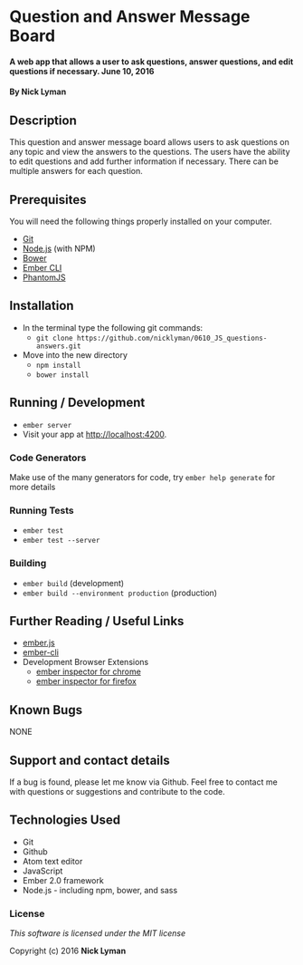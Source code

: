 # **Question and Answer Message Board**

#### A web app that allows a user to ask questions, answer questions, and edit questions if necessary. June 10, 2016

#### By **Nick Lyman**

## Description

This question and answer message board allows users to ask questions on any topic and view the answers to the questions. The users have the ability to edit questions and add further information if necessary. There can be multiple answers for each question.

## Prerequisites

You will need the following things properly installed on your computer.

* [Git](http://git-scm.com/)
* [Node.js](http://nodejs.org/) (with NPM)
* [Bower](http://bower.io/)
* [Ember CLI](http://ember-cli.com/)
* [PhantomJS](http://phantomjs.org/)

## Installation

* In the terminal type the following git commands:
  * `git clone https://github.com/nicklyman/0610_JS_questions-answers.git`
* Move into the new directory
  * `npm install`
  * `bower install`

## Running / Development

* `ember server`
* Visit your app at [http://localhost:4200](http://localhost:4200).

### Code Generators

Make use of the many generators for code, try `ember help generate` for more details

### Running Tests

* `ember test`
* `ember test --server`

### Building

* `ember build` (development)
* `ember build --environment production` (production)

## Further Reading / Useful Links

* [ember.js](http://emberjs.com/)
* [ember-cli](http://ember-cli.com/)
* Development Browser Extensions
  * [ember inspector for chrome](https://chrome.google.com/webstore/detail/ember-inspector/bmdblncegkenkacieihfhpjfppoconhi)
  * [ember inspector for firefox](https://addons.mozilla.org/en-US/firefox/addon/ember-inspector/)

## Known Bugs

NONE

## Support and contact details

If a bug is found, please let me know via Github. Feel free to contact me with questions or suggestions and contribute to the code.

## Technologies Used

* Git
* Github
* Atom text editor
* JavaScript
* Ember 2.0 framework
* Node.js - including npm, bower, and sass

### License

*This software is licensed under the MIT license*

Copyright (c) 2016 **Nick Lyman**
